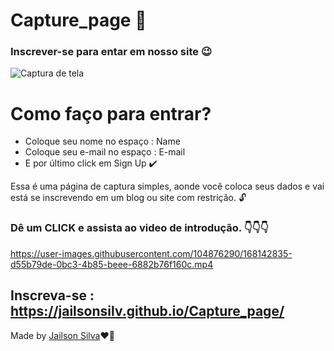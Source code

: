 # Capture_page 📄
### Inscrever-se para entar em nosso site 😉
![Captura de tela ](https://user-images.githubusercontent.com/104876290/168137520-f6fb2d4d-bb9c-4577-ad32-a72f55016c95.png)

# Como faço para entrar?
 * Coloque seu nome no espaço : Name
 * Coloque seu e-mail no espaço : E-mail
 * E por último click em Sign Up ✔️

<p> 
    Essa é uma página de captura simples, aonde você coloca seus dados e vai está se inscrevendo em um blog ou site com restrição. 🔓
</p>

### Dê um CLICK e assista ao video de introdução. 👇👇👇
https://user-images.githubusercontent.com/104876290/168142835-d55b79de-0bc3-4b85-beee-6882b76f160c.mp4


## Inscreva-se : https://jailsonsilv.github.io/Capture_page/

<p> Made by <a href="https://www.linkedin.com/in/jailsondev-front-end/ target="_blank"
">Jailson Silva</a>❤️‍🔥</p>
